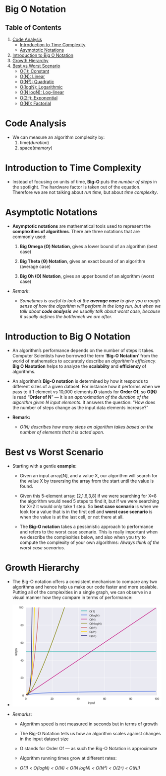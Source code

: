 # Big O Notation
## Table of Contents
1. [Code Analysis](#Code-Analysis)
    - [Introduction to Time Complexity](#Introduction-to-Time-Complexity)
    - [Asymptotic Notations](#Asymptotic-Notations)
2. [Introduction to Big O Notation](#Introduction-to-Big-O-Notation)
3. [Growth Hierarchy](#Growth-Hierarchy)
4. [Best vs Worst Scenario](#Best-vs-Worst-Scenario)
    - [O(1): Constant]()
    - [O(N): Linear]()
    - [O(N²):  Quadratic]()
    - [O(logN): Logarithmic]()
    - [O(N logN): Log-linear]()
    - [O(2ᴺ): Exponential]()
    - [O(N!): Factorial]()

# Code Analysis
* We can measure an algorithm complexity by:
    1. time(_duration_)
    2. space(_memory_)
# Introduction to Time Complexity
* Instead of focusing on units of time, __Big-O__ puts the _number of steps_ in the spotlight. The hardware factor is taken out of the equation. Therefore we are not talking about _run time_, but about _time complexity_.

# Asymptotic Notations
* __Asymptotic notations__ are mathematical tools used to represent the __complexities of algorithms__. There are three notations that are commonly used:
    1. __Big Omega (Ω) Notation__, gives a lower bound of an algorithm (best case)

    2. __Big Theta (Θ) Notation__, gives an exact bound of an algorithm (average case)

    3. __Big Oh (O) Notation__, gives an upper bound of an algorithm (worst case)

* _Remark_: 
    * _Sometimes is useful to look at the __average case__ to give you a rough sense of how the algorithm will perform in the long run, but when we talk about __code analysis__ we usually talk about worst case, because it usually defines the bottleneck we are after._

# Introduction to Big O Notation
* An algorithm’s performance depends on the number of steps it takes. Computer Scientists have borrowed the term ‘__Big-O Notation__’ from the world of mathematics to accurately describe an _algorithm’s efficiency_. __Big O Naotation__ helps to analyze the __scalabiity__ and __efficiency__ of algorithms.

* An algorithm’s __Big-O notation__ is determined by how it responds to different sizes of a given dataset. For instance how it performs when we pass to it 1 element vs 10,000 elements.__O__ stands for __Order Of__, so __O(N)__ is read “__Order of N__” — it is an _approximation of the duration of the algorithm given N input elements_. It answers the question: “How does the number of steps change as the input data elements increase?”

* __Remark:__ 
    * _O(N) describes how many steps an algorithm takes based on the number of elements that it is acted upon._

# Best vs Worst Scenario
* Starting with a gentle __example__: 
    * Given an input array[N], and a value X, our algorithm will search for the value X by traversing the array from the start until the value is found.

    * Given this 5-element array: [2,1,6,3,8] if we were searching for X=8 the algorithm would need 5 steps to find it, but if we were searching for X=2 it would only take 1 step. So __best case scenario__ is when we look for a value that is in the first cell and __worst case scenario__ is when the value is at the last cell, or not there at all.
    
    * The __Big-O notation__ takes a pessimistic approach to performance and refers to the worst case scenario. This is really important when we describe the complexities below, and also when you try to compute the complexity of your own algorithms: _Always think of the worst case scenarios_.

# Growth Hierarchy
* The Big-O notation offers a consistent mechanism to compare any two algorithms and hence help us make our code faster and more scalable. Putting all of the complexities in a single graph, we can observe in a visual manner how they compare in terms of performance:

* ![Visualiaztion](https://github.com/nyangweso-rodgers/Computer_Science_Concepts/blob/master/Images_and_Visualizations_for_Illustrations/big_o_notation.png)

* _Remarks_:
    * Algorithm speed is not measured in seconds but in terms of growth

    * The Big-O Notation tells us how an algorithm scales against changes in the input dataset size

    * O stands for Order Of — as such the Big-O Notation is approximate

    * Algorithm running times grow at different rates:

    * _O(1) < O(logN) < O(N) < O(N logN) < O(N²) < O(2ᴺ) < O(N!)_